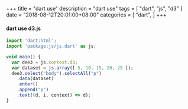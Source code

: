 
+++
title = "dart use"
description = "dart use"
tags = [
    "dart",
    "js",
    "d3"
]
date = "2018-08-12T20:01:00+08:00"
categories = [
    "dart",
]
+++


#### dart use d3.js

```js
import 'dart:html';
import 'package:js/js.dart' as js;

void main() {
  var dee3 = js.context.d3; 
  var dataset = js.array([ 5, 10, 15, 20, 25 ]);
  dee3.select("body").selectAll("p")
    .data(dataset)
    .enter()
    .append("p")
    .text((d, i, context) => d);
}
```

